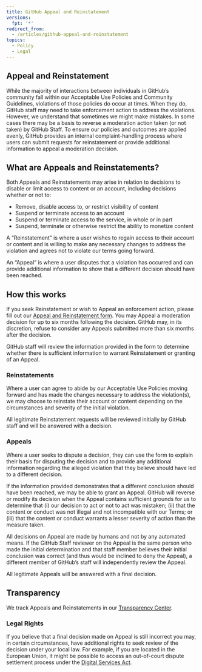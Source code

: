 ```yaml
---
title: GitHub Appeal and Reinstatement
versions:
  fpt: '*'
redirect_from:
  - /articles/github-appeal-and-reinstatement
topics:
  - Policy
  - Legal
---
```

## Appeal and Reinstatement

While the majority of interactions between individuals in GitHub’s community fall within our Acceptable Use Policies and Community Guidelines, violations of those policies do occur at times. When they do, GitHub staff may need to take enforcement action to address the violations. However, we understand that sometimes we might make mistakes. In some cases there may be a basis to reverse a moderation action taken (or not taken) by GitHub Staff. To ensure our policies and outcomes are applied evenly, GitHub provides an internal complaint-handling process where users can submit requests for reinstatement or provide additional information to appeal a moderation decision.

## What are Appeals and Reinstatements?

Both Appeals and Reinstatements may arise in relation to decisions to disable or limit access to content or an account, including decisions whether or not to:

* Remove, disable access to, or restrict visibility of content
* Suspend or terminate access to an account
* Suspend or terminate access to the service, in whole or in part
* Suspend, terminate or otherwise restrict the ability to monetize content

A “Reinstatement” is where a user wishes to regain access to their account or content and is willing to make any necessary changes to address the violation and agrees not to violate our terms going forward.

An “Appeal” is where a user disputes that a violation has occurred and can provide additional information to show that a different decision should have been reached.

## How this works

If you seek Reinstatement or wish to Appeal an enforcement action, please fill out our [Appeal and Reinstatement form](https://support.github.com/contact/reinstatement). You may Appeal a moderation decision for up to six months following the decision. GitHub may, in its discretion, refuse to consider any Appeals submitted more than six months after the decision.

GitHub staff will review the information provided in the form to determine whether there is sufficient information to warrant Reinstatement or granting of an Appeal.

### Reinstatements

Where a user can agree to abide by our Acceptable Use Policies moving forward and has made the changes necessary to address the violation(s), we may choose to reinstate their account or content depending on the circumstances and severity of the initial violation.

All legitimate Reinstatement requests will be reviewed initially by GitHub staff and will be answered with a decision.

### Appeals

Where a user seeks to dispute a decision, they can use the form to explain their basis for disputing the decision and to provide any additional information regarding the alleged violation that they believe should have led to a different decision.

If the information provided demonstrates that a different conclusion should have been reached, we may be able to grant an Appeal. GitHub will reverse or modify its decision when the Appeal contains sufficient grounds for us to determine that (i) our decision to act or not to act was mistaken; (ii) that the content or conduct was not illegal and not incompatible with our Terms; or (iii) that the content or conduct warrants a lesser severity of action than the measure taken.

All decisions on Appeal are made by humans and not by any automated means. If the GitHub Staff reviewer on the Appeal is the same person who made the initial determination and that staff member believes their initial conclusion was correct (and thus would be inclined to deny the Appeal), a different member of GitHub’s staff will independently review the Appeal.

All legitimate Appeals will be answered with a final decision.

## Transparency

We track Appeals and Reinstatements in our [Transparency Center](https://transparencycenter.github.com/appeals/).

### Legal Rights

If you believe that a final decision made on Appeal is still incorrect you may, in certain circumstances, have additional rights to seek review of the decision under your local law. For example, if you are located in the European Union, it might be possible to access an out-of-court dispute settlement process under the [Digital Services Act](https://eur-lex.europa.eu/eli/reg/2022/2065/oj#d1e2819-1-1).
